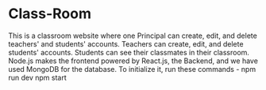 # Class-Room
 This is a classroom website where one Principal can create, edit, and delete teachers' and students' accounts. Teachers can create, edit, and delete students' accounts. Students can see their classmates in their classroom. Node.js makes the frontend powered by React.js, the Backend, and we have used MongoDB for the database.
To initialize it, run these commands - 
npm run dev
npm start
